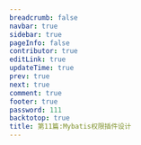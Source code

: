 ```yaml
---
breadcrumb: false
navbar: true
sidebar: true
pageInfo: false
contributor: true
editLink: true
updateTime: true
prev: true
next: true
comment: true
footer: true
password: 111
backtotop: true
title: 第11篇:Mybatis权限插件设计
---
```

